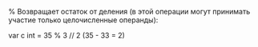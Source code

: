 % Возвращает остаток от деления (в этой операции могут принимать участие только целочисленные операнды):

var c int = 35 % 3 // 2 (35 - 33 = 2)

